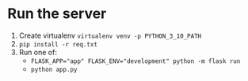 # Run the server
1. Create virtualenv `virtualenv venv -p PYTHON_3_10_PATH`
2. `pip install -r req.txt`
3. Run one of:
    * `FLASK_APP="app" FLASK_ENV="development" python -m flask run` 
    * `python app.py`

